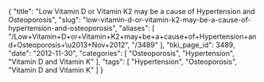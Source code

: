 {
    "title": "Low Vitamin D or Vitamin K2 may be a cause of Hypertension and Osteoporosis",
    "slug": "low-vitamin-d-or-vitamin-k2-may-be-a-cause-of-hypertension-and-osteoporosis",
    "aliases": [
        "/Low+Vitamin+D+or+Vitamin+K2+may+be+a+cause+of+Hypertension+and+Osteoporosis+\u2013+Nov+2012",
        "/3489"
    ],
    "tiki_page_id": 3489,
    "date": "2012-11-30",
    "categories": [
        "Osteoporosis",
        "Hypertension",
        "Vitamin D and Vitamin K"
    ],
    "tags": [
        "Hypertension",
        "Osteoporosis",
        "Vitamin D and Vitamin K"
    ]
}
